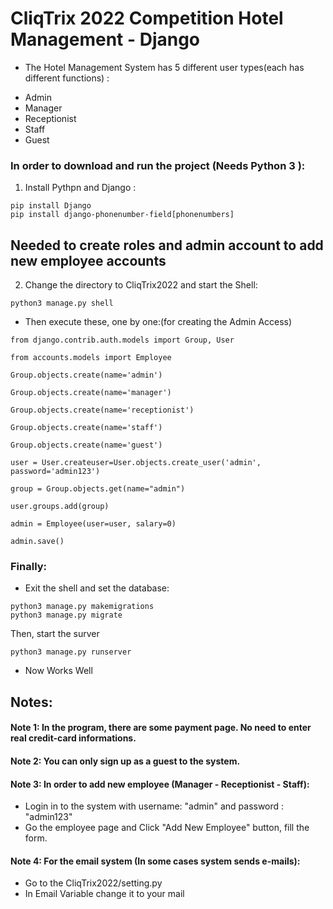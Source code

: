 # CliqTrix 2022 Competition Hotel Management - Django 

* The Hotel Management System has 5 different user types(each has different functions) : <br>
- Admin 
- Manager 
- Receptionist 
- Staff 
- Guest

### In order to download and run the project (Needs Python 3 ):
1. Install Pythpn and Django :
```shell
pip install Django
pip install django-phonenumber-field[phonenumbers]
```
## Needed to create roles and admin account to add new employee accounts
2. Change the directory to CliqTrix2022 and start the Shell:
```shell
python3 manage.py shell
```
* Then execute these, one by one:(for creating the Admin Access)
```shell
from django.contrib.auth.models import Group, User
```

```shell
from accounts.models import Employee
```

```shell
Group.objects.create(name='admin')
```

```shell
Group.objects.create(name='manager')
```

```shell
Group.objects.create(name='receptionist')
```

```shell
Group.objects.create(name='staff')
```

```shell
Group.objects.create(name='guest')
```

```shell
user = User.createuser=User.objects.create_user('admin', password='admin123')
```

```shell
group = Group.objects.get(name="admin")
```

```shell
user.groups.add(group)
```

```shell
admin = Employee(user=user, salary=0)
```

```shell
admin.save()
```

### Finally:
* Exit the shell and set the database: 
```shell
python3 manage.py makemigrations
python3 manage.py migrate
```
Then, start the surver
```shell
python3 manage.py runserver
```
* Now Works Well

## Notes:
#### Note 1: In the program, there are some payment page. No need to enter real credit-card informations. 

#### Note 2: You can only sign up as a guest to the system. 

#### Note 3: In order to add new employee (Manager - Receptionist - Staff): 
* Login in to the system with username: "admin" and password : "admin123"
* Go the employee page and Click "Add New Employee" button, fill the form.

#### Note 4: For the email system (In some cases system sends e-mails):
* Go to the CliqTrix2022/setting.py
* In Email Variable change it to your mail
